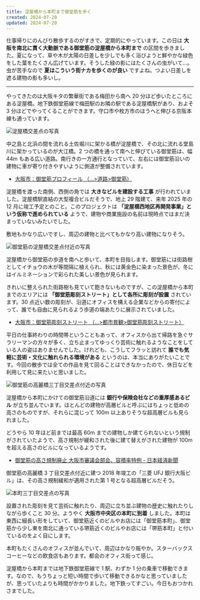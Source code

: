 ```yaml
---
title: 淀屋橋から本町まで御堂筋を歩く
created: 2024-07-20
updated: 2024-07-20
---
```


仕事帰りにのんびり散歩するのがすきで、定期的にやっています。この日は **大阪を南北に貫く大動脈である御堂筋の淀屋橋から本町まで** の区間を歩きました。夏になって、草や木が太陽の日差しを少しでも多く浴びようと鮮やかな緑色をした葉をたくさん広げています。そうした緑の影にはたくさんの虫がいて…。虫が苦手なので **夏はこういう街ナカを歩くのが良い** ですよね。つよい日差しを遮る建物の影も多いし。

---

やってきたのは大阪キタの繁華街である梅田から南へ 20 分ほど歩いたところにある淀屋橋。地下鉄御堂筋線で梅田駅のお隣の駅である淀屋橋駅があり、およそ 3 分ほどでやってくることができます。守口市や枚方市のほうへと伸びる京阪本線も通っています。

![淀屋橋交差点の写真](de83bc31-3e67-4701-a3df-2ca008fdf900)

中之島と北浜の間を流れる土佐堀川に架かる橋が淀屋橋で、その北に流れる堂島川に架かっているのが大江橋。2 つの橋を通って南へと伸びている御堂筋は、幅 44m もある広い道路。南行きの一方通行となっていて、左右には御堂筋沿いの建物に車が寄り付きやすいように側道が整備されています。

- [大阪市：御堂筋プロフィール （…>道路>御堂筋）](https://www.city.osaka.lg.jp/kensetsu/page/0000239168.html)

淀屋橋を渡った南側、西側の角では **大きなビルを建設する工事** が行われていました。淀屋橋駅直結の大型複合ビルだそうで、地上 29 階建て、来年 2025 年の 12 月に竣工予定とのこと。このプロジェクトは **「淀屋橋西地区再開発事業」という仮称で進められている** ようで、建物や商業施設の名前は現時点ではまだ決まっていないみたいでした。

敷地もかなり広いですし、周辺の建物と比べてもかなり高い建物になりそう。

![御堂筋の淀屋橋交差点付近の写真](a01f9264-6255-4dad-55e9-e6bf8ef92f00)

淀屋橋から御堂筋の歩道を南へと歩いて、本町を目指します。御堂筋には街路樹としてイチョウの木が等間隔に植えられ、秋には黄金色に染まった景色が、冬にはイルミネーションで彩られた美しい景色が見られます。

きれいに整えられた街路樹も見ていて飽きないものですが、この淀屋橋から本町までのエリアには **「御堂筋彫刻ストリート」として各所に彫刻が設置** されています。30 点近い数の彫刻が、沿道にオフィスを構える企業などからの寄付によって、誰でも自由に見られるよう歩道の端あたりに展示されていました。

- [大阪市：御堂筋彫刻ストリート （…>都市景観>御堂筋彫刻ストリート）](https://www.city.osaka.lg.jp/toshikeikaku/page/0000050399.html)

平日の仕事終わりの時間帯ということもあって、オフィスから出て帰路を急ぐサラリーマンの方々が多く、立ち止まってゆっくり芸術に触れるようなことをしている人の姿はありませんでした。けれども、こうしてフラッと訪れて **誰でも気軽に芸術・文化に触れられる環境がある** というのは、本当にありがたいことです。今回の散歩では全ての作品を見て回ることはできなかったので、休日などを利用して見に来たいと思いました。

![御堂筋の高麗橋三丁目交差点付近の写真](7fc3fa70-8bba-4cc9-981f-32c630d16800)

淀屋橋から本町にかけての御堂筋沿道には **銀行や保険会社などの重厚感あるビル** が立ち並んでいます。ほとんどの建物が高層ビルと呼ぶにはちょっと低めの高さのものですが、それらに混じって 100m 以上ありそうな超高層ビルも見られました。

どうやら 10 年ほど前までは最高 60m までの建物しか建てられないという規制がされていたようで、高さ規制が緩和された後に建て替えがされた建物が 100m を超える高さのビルになっているようです。

- [御堂筋の高さ規制廃止 大阪市審議会部会、容積率特例 - 日本経済新聞](https://www.nikkei.com/article/DGXNZO53020210Q3A320C1LDA000/)

御堂筋の高麗橋 3 丁目交差点付近に建つ 2018 年竣工の「三菱 UFJ 銀行大阪ビル」は、その高さ規制緩和が適用された第 1 号となる超高層ビルだそう。

![本町三丁目交差点の写真](665f0ee9-95af-4e47-f6ac-d8d1f9a23a00)

設置された彫刻を見て芸術に触れたり、周辺に立ち並ぶ建物の歴史に触れたりしながら歩くこと 30 分。ようやく **大阪市中央区の本町に到着** しました。本町は東西に細長い形をしていて、御堂筋近くのビルやお店には「御堂筋本町」、御堂筋から少し東を南北に通っている堺筋近くのビルやお店には「堺筋本町」と付いているのをよく目にします。

本町もたくさんのオフィスが並んでいて、周辺はかなり賑やか。スターバックスコーヒーなどの飲食店もあります。都会のオフィス街って感じ。

淀屋橋から本町までは地下鉄御堂筋線で 1 駅、わずか 1 分の乗車で移動できます。なので、もうちょっと短い時間で歩いて移動できるかなと思っていましたが、思っていたよりも時間がかかりました。地下鉄ってすごい。今日もおつかれさまでした。
